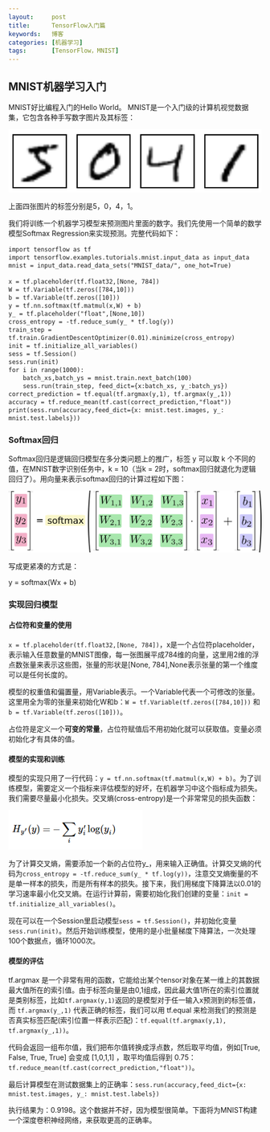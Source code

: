 ```yaml
---
layout:     post
title:      TensorFlow入门篇
keywords:   博客
categories: [机器学习]
tags:	    [TensorFlow，MNIST]
---
```




## MNIST机器学习入门

MNIST好比编程入门的Hello World。 MNIST是一个入门级的计算机视觉数据集，它包含各种手写数字图片及其标签：   

   ![](/images/images_2018/MNIST.png)

上面四张图片的标签分别是5，0，4，1。

我们将训练一个机器学习模型来预测图片里面的数字。我们先使用一个简单的数学模型Softmax Regression来实现预测。完整代码如下：    


	import tensorflow as tf
	import tensorflow.examples.tutorials.mnist.input_data as input_data
	mnist = input_data.read_data_sets("MNIST_data/", one_hot=True)
	
	x = tf.placeholder(tf.float32,[None, 784])
	W = tf.Variable(tf.zeros([784,10]))
	b = tf.Variable(tf.zeros([10]))
	y = tf.nn.softmax(tf.matmul(x,W) + b)
	y_ = tf.placeholder("float",[None,10])
	cross_entropy = -tf.reduce_sum(y_ * tf.log(y))
	train_step = tf.train.GradientDescentOptimizer(0.01).minimize(cross_entropy)
	init = tf.initialize_all_variables()
	sess = tf.Session()
	sess.run(init)
	for i in range(1000):
	    batch_xs,batch_ys = mnist.train.next_batch(100)
	    sess.run(train_step, feed_dict={x:batch_xs, y_:batch_ys})
	correct_prediction = tf.equal(tf.argmax(y,1), tf.argmax(y_,1))
	accuracy = tf.reduce_mean(tf.cast(correct_prediction,"float"))
	print(sess.run(accuracy,feed_dict={x: mnist.test.images, y_: mnist.test.labels}))

### Softmax回归

Softmax回归是逻辑回归模型在多分类问题上的推广，标签 y 可以取 k 个不同的值，在MNIST数字识别任务中，k = 10（当k = 2时，softmax回归就退化为逻辑回归了）。用向量来表示softmax回归的计算过程如下图：

   ![](/images/images_2018/softmax-regression-vectorequation.png)

写成更紧凑的方式是：   

y = softmax(Wx + b)


### 实现回归模型

#### 占位符和变量的使用

`x = tf.placeholder(tf.float32,[None, 784])`，x是一个占位符placeholder，表示输入任意数量的MNIST图像，每一张图展平成784维的向量，这里用2维的浮点数张量来表示这些图，张量的形状是[None, 784],None表示张量的第一个维度可以是任何长度的。

模型的权重值和偏置量，用Variable表示。一个Variable代表一个可修改的张量。这里用全为零的张量来初始化W和b：`W = tf.Variable(tf.zeros([784,10]))` 和 `b = tf.Variable(tf.zeros([10]))`。

占位符是定义一个**可变的常量**，占位符赋值后不用初始化就可以获取值。变量必须初始化才有具体的值。

#### 模型的实现和训练

模型的实现只用了一行代码：`y = tf.nn.softmax(tf.matmul(x,W) + b)`。为了训练模型，需要定义一个指标来评估模型的好坏，在机器学习中这个指标成为损失。我们需要尽量最小化损失。交叉熵(cross-entropy)是一个非常常见的损失函数：


   ![](/images/images_2018/cross-entropy.png)

为了计算交叉熵，需要添加一个新的占位符y_，用来输入正确值。计算交叉熵的代码为`cross_entropy = -tf.reduce_sum(y_ * tf.log(y))`，注意交叉熵衡量的不是单一样本的损失，而是所有样本的损失。接下来，我们用梯度下降算法以0.01的学习速率最小化交叉熵。在运行计算前，需要初始化我们创建的变量：`init = tf.initialize_all_variables()`。

现在可以在一个Session里启动模型`sess = tf.Session()`，并初始化变量`sess.run(init)`。然后开始训练模型，使用的是小批量梯度下降算法，一次处理100个数据点，循环1000次。

#### 模型的评估

tf.argmax 是一个非常有用的函数，它能给出某个tensor对象在某一维上的其数据最大值所在的索引值。由于标签向量是由0,1组成，因此最大值1所在的索引位置就是类别标签，比如`tf.argmax(y,1)`返回的是模型对于任一输入x预测到的标签值，而 `tf.argmax(y_,1)` 代表正确的标签，我们可以用 tf.equal 来检测我们的预测是否真实标签匹配(索引位置一样表示匹配)：`tf.equal(tf.argmax(y,1), tf.argmax(y_,1))`。

代码会返回一组布尔值，我们把布尔值转换成浮点数，然后取平均值，例如[True, False, True, True] 会变成 [1,0,1,1] ，取平均值后得到 0.75：`tf.reduce_mean(tf.cast(correct_prediction,"float"))`。

最后计算模型在测试数据集上的正确率：`sess.run(accuracy,feed_dict={x: mnist.test.images, y_: mnist.test.labels})`

执行结果为：0.9198。这个数据并不好，因为模型很简单。下面将为MNIST构建一个深度卷积神经网络，来获取更高的正确率。








